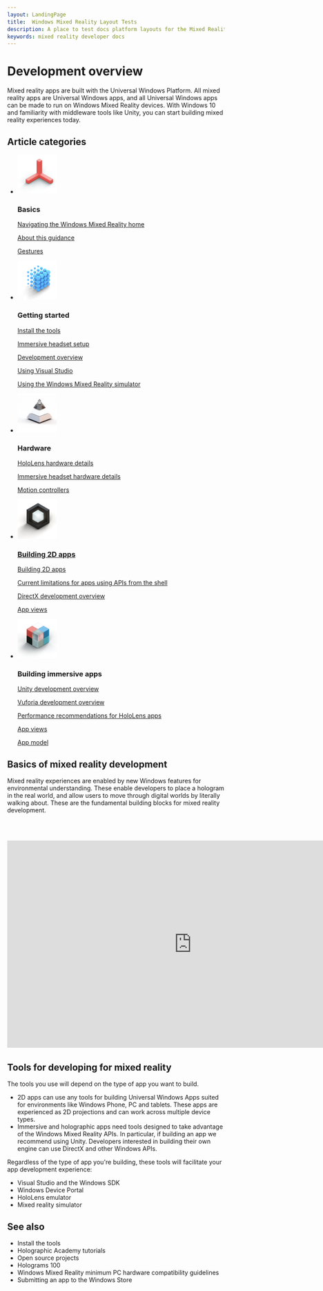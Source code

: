 ```yaml
---
layout: LandingPage
title:  Windows Mixed Reality Layout Tests
description: A place to test docs platform layouts for the Mixed Reality docs.
keywords: mixed reality developer docs 
---
```


# Development overview

Mixed reality apps are built with the Universal Windows Platform. All mixed reality apps are Universal Windows apps, and all Universal Windows apps can be made to run on Windows Mixed Reality devices. With Windows 10 and familiarity with middleware tools like Unity, you can start building mixed reality experiences today.

## Article categories

<ul class="panelContent cardsF">
    <li>
        <div class="cardSize">
            <div class="cardPadding">
                <div class="card">
                    <div class="cardImageOuter">
                        <div class="cardImage">
                            <img src="../icon_GetStarted.png" alt="Get started icon"/>
                        </div>
                    </div>
                    <div class="cardText">
                        <h3>Basics</h3>
                        <p>
                            <a href="Design/Get-started-with-design/What-is-mixed-reality.md">Navigating the Windows Mixed Reality home</a>
                        </p>
                        <p>
                            <a href="Design/Get-started-with-design/Coordinate systems">About this guidance</a>
                        </p>
                        <p>
                            <a href="Design/Get-started-with-design/The-pursuit-of-more-personal-computing.md">Gestures</a>
                        </p>
                    </div>
                </div>
            </div>
        </div>
    </li>
    <li>
        <div class="cardSize">
            <div class="cardPadding">
                <div class="card">
                    <div class="cardImageOuter">
                        <div class="cardImage">
                            <img src="../icon_Interaction.png" alt="Interaction design icon" />
                        </div>
                    </div>
                    <div class="cardText">
                        <h3>Getting started</h3>
                        <p>
                            <a href="Design/Interaction-design/Interaction-fundamentals.md">Install the tools</a>
                        </p>
                        <p>
                            <a href="Design/Interaction-design/Comfort.md">Immersive headset setup</a>
                        </p>
                        <p>
                            <a href="Design/Interaction-design/Gaze-targeting.md">Development overview</a>
                        </p>
                        <p>
                            <a href="Design/Interaction-design/Gestures.md">Using Visual Studio</a>
                        </p>
                         <p>
                            <a href="Design/Interaction-design/Voice-design.md">Using the Windows Mixed Reality simulator</a>
                        </p>
                    </div>
                </div>
            </div>
        </div>
    </li>
    <li>
        <div class="cardSize">
            <div class="cardPadding">
                <div class="card">
                    <div class="cardImageOuter">
                        <div class="cardImage">
                            <img src="../icon_Style.png" alt="Style icon" />
                        </div>
                    </div>
                    <div class="cardText">
                        <h3>Hardware</h3>
                        <p>
                            <a href="design/basics/design-and-ui-intro.md">HoloLens hardware details</a>
                        </p>
                         <p>
                            <a href="design/fluent-design-system/index.md">Immersive headset hardware details</a>
                        </p>
                        <p>
                            <a href="design/controls-and-patterns/index.md">Motion controllers</a>
                        </p>
                        <p>
                            <a href="design/downloads/index.md"Hardware accessories</a>
                        </p>                      
                    </div>
                </div>
            </div>
        </div>
    </li>
    <li>
        <div class="cardSize">
            <div class="cardPadding">
                <div class="card">
                    <div class="cardImageOuter">
                        <div class="cardImage">
                            <img src="../icon_AppPatterns.png" alt="App patterns icon" />
                        </div>
                    </div>
                    <div class="cardText">
                        <h3>Building 2D apps</h3>
                        <p>
                            <a href="enterprise/index.md">Building 2D apps</a>
                        </p>
                        <p>
                            <a href="packaging/index.md">Current limitations for apps using APIs from the shell</a>
                        </p>
                        <p>
                            <a href="porting/index.md">DirectX development overview</a>
                        </p>


<p>
                            <a href="winrt-components/index.md">App views</a>
                        </p>
                    </div>
                </div>
            </div>
        </div>
    </li>
    <li>
        <div class="cardSize">
            <div class="cardPadding">
                <div class="card">
                    <div class="cardImageOuter">
                        <div class="cardImage">
                            <img src="../icon_Controls.png" alt="Controls icon" />
                        </div>
                    </div>
                    <div class="cardText">
                        <h3>Building immersive apps</h3>
                        <p>
                            <a href="gaming/e2e.md">Unity development overview</a>
                        </p>
                        <p>
                            <a href="gaming/index.md">Vuforia development overview</a>
                        </p>
                        <p>
                            <a href="gaming/directx-programming.md">Performance recommendations for HoloLens apps</a>
                        </p>
                        <p>
                            <a href="xbox-apps/index.md">App views</a>
                        </p>
                        <p>
                            <a href="xbox-live/index.md">App model</a>
                        </p>
                    </div>
                </div>
            </div>
        </div>
    </li>    
</ul>





## Basics of mixed reality development

Mixed reality experiences are enabled by new Windows features for environmental understanding. These enable developers to place a hologram in the real world, and allow users to move through digital worlds by literally walking about. These are the fundamental building blocks for mixed reality development.

<br><br>
<iframe width="854" height="480" src="https://www.youtube.com/embed/2MqGrF6JaOM" frameborder="0" allow="autoplay; encrypted-media" allowfullscreen></iframe>

## Tools for developing for mixed reality

The tools you use will depend on the type of app you want to build.

- 2D apps can use any tools for building Universal Windows Apps suited for environments like Windows Phone, PC and tablets. These apps are experienced as 2D projections and can work across multiple device types.
- Immersive and holographic apps need tools designed to take advantage of the Windows Mixed Reality APIs. In particular, if building an app we recommend using Unity. Developers interested in building their own engine can use DirectX and other Windows APIs.
 
Regardless of the type of app you're building, these tools will facilitate your app development experience:

- Visual Studio and the Windows SDK
- Windows Device Portal
- HoloLens emulator
- Mixed reality simulator

## See also

- Install the tools
- Holographic Academy tutorials
- Open source projects
- Holograms 100
- Windows Mixed Reality minimum PC hardware compatibility guidelines
- Submitting an app to the Windows Store
